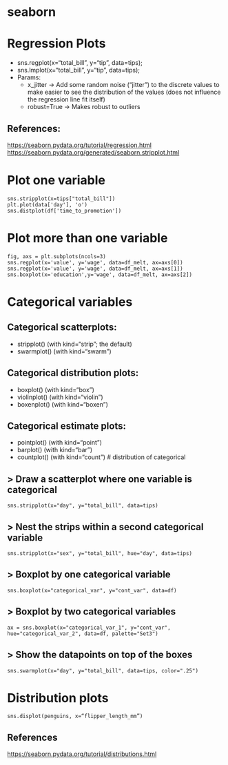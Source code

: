 # seaborn

# Regression Plots

- sns.regplot(x=“total_bill”, y=“tip”, data=tips);
- sns.lmplot(x=“total_bill”, y=“tip”, data=tips);
- Params:
    - x_jitter -> Add some random noise (“jitter”) to the discrete values to make easier to see the distribution of the values (does not influence the regression line fit itself)
    - robust=True -> Makes robust to outliers

## References:
https://seaborn.pydata.org/tutorial/regression.html https://seaborn.pydata.org/generated/seaborn.stripplot.html

# Plot one variable

```
sns.stripplot(x=tips["total_bill"])
plt.plot(data['day'], 'o')
sns.distplot(df['time_to_promotion'])
```

# Plot more than one variable

```
fig, axs = plt.subplots(ncols=3)
sns.regplot(x='value', y='wage', data=df_melt, ax=axs[0])
sns.regplot(x='value', y='wage', data=df_melt, ax=axs[1])
sns.boxplot(x='education',y='wage', data=df_melt, ax=axs[2])
```

# Categorical variables

## Categorical scatterplots:

- stripplot() (with kind=“strip”; the default)
- swarmplot() (with kind=“swarm”)

## Categorical distribution plots:

- boxplot() (with kind=“box”)
- violinplot() (with kind=“violin”)
- boxenplot() (with kind=“boxen”)

## Categorical estimate plots:

- pointplot() (with kind=“point”)
- barplot() (with kind=“bar”)
- countplot() (with kind=“count”) # distribution of categorical

## > Draw a scatterplot where one variable is categorical

```
sns.stripplot(x="day", y="total_bill", data=tips)
```

## > Nest the strips within a second categorical variable

```
sns.stripplot(x="sex", y="total_bill", hue="day", data=tips)
```

## > Boxplot by one categorical variable

```
sns.boxplot(x="categorical_var", y="cont_var", data=df)
```

## > Boxplot by two categorical variables

```
ax = sns.boxplot(x="categorical_var_1", y="cont_var", hue="categorical_var_2", data=df, palette="Set3")
```

## > Show the datapoints on top of the boxes

```
sns.swarmplot(x="day", y="total_bill", data=tips, color=".25")
```

# Distribution plots
```
sns.displot(penguins, x=“flipper_length_mm”)
```
## References
https://seaborn.pydata.org/tutorial/distributions.html
